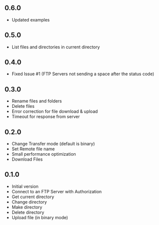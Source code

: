 ## 0.6.0

- Updated examples

## 0.5.0

- List files and directories in current directory

## 0.4.0

- Fixed Issue #1 (FTP Servers not sending a space after the status code)

## 0.3.0

- Rename files and folders
- Delete files
- Error correction for file download & upload
- Timeout for response from server

## 0.2.0

- Change Transfer mode (default is binary)
- Set Remote file name
- Small performance optimization
- Download Files

## 0.1.0

- Initial version
- Connect to an FTP Server with Authorization
- Get current directory
- Change directory
- Make directory
- Delete directory
- Upload file (in binary mode)
